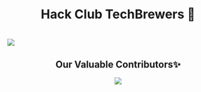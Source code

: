 
<h1 align="center">Hack Club TechBrewers 🚀<h1>


<img src="https://github.com/Hack-Club-TechBrewers/Hack-Club-TechBrewers.github.io/blob/main/Screenshot%202022-10-13%20at%202.38.17%20PM.png"/>

<h2 align=center> Our Valuable Contributors✨ </h2>
<p align="center">

<a href="https://github.com/Hack-Club-TechBrewers/Hack-Club-TechBrewers.github.io/graphs/contributors">
  <img src="https://contrib.rocks/image?repo=Hack-Club-TechBrewers/Hack-Club-TechBrewers.github.io" />
</a>
</p>

